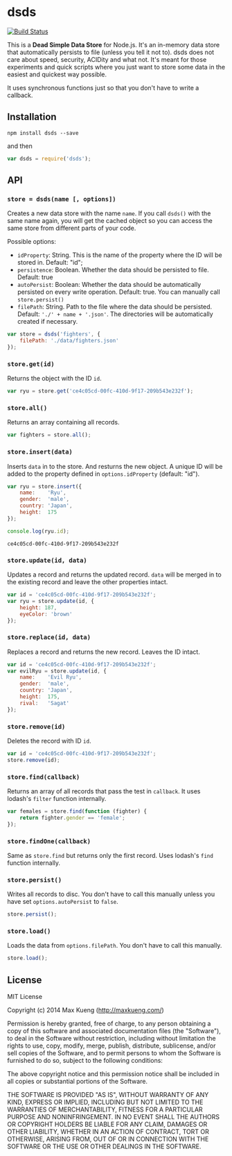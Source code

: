 dsds
====

[![Build Status](https://secure.travis-ci.org/maxkueng/dsds.png?branch=master)](http://travis-ci.org/maxkueng/dsds)

This is a __Dead Simple Data Store__ for Node.js. It's an in-memory data
store that automatically persists to file (unless you tell it not to).
dsds does not care about speed, security, ACIDity and what not. It's
meant for those experiments and quick scripts where you just want to
store some data in the easiest and quickest way possible.

It uses synchronous functions just so that you don't have to write a
callback.

## Installation

```
npm install dsds --save
```

and then

```javascript
var dsds = require('dsds');
```

## API

### `store = dsds(name [, options])`

Creates a new data store with the name `name`. If you call `dsds()` with
the same name again, you will get the cached object so you can access
the same store from different parts of your code.

Possible options:

 - `idProperty`: String. This is the name of the property where the ID
   will be stored in. Default: "id";
 - `persistence`: Boolean. Whether the data should be persisted to file.
   Default: true
 - `autoPersist`: Boolean: Whether the data should be automatically
   persisted on every write operation. Default: true. You can manually
   call `store.persist()`
 - `filePath`: String. Path to the file where the data should be
   persisted. Default: `'./' + name + '.json'`. The directories will be
   automatically created if necessary.

```javascript
var store = dsds('fighters', {
    filePath: './data/fighters.json'
});
```

### `store.get(id)`

Returns the object with the ID `id`.

```javascript
var ryu = store.get('ce4c05cd-00fc-410d-9f17-209b543e232f');
```

### `store.all()`

Returns an array containing all records.

```javascript
var fighters = store.all();
```

### `store.insert(data)`

Inserts `data` in to the store. And resturns the new object. A unique ID
will be added to the property defined in `options.idProperty` (default:
"id").

```javascript
var ryu = store.insert({
    name:    'Ryu',
    gender:  'male',
    country: 'Japan',
    height:  175
});

console.log(ryu.id);
```


    ce4c05cd-00fc-410d-9f17-209b543e232f

### `store.update(id, data)`

Updates a record and returns the updated record. `data` will be merged
in to the existing record and leave the other properties intact.

```javascript
var id = 'ce4c05cd-00fc-410d-9f17-209b543e232f';
var ryu = store.update(id, {
    height: 187,
    eyeColor: 'brown'
});
```

### `store.replace(id, data)`

Replaces a record and returns the new record. Leaves the ID intact.

```javascript
var id = 'ce4c05cd-00fc-410d-9f17-209b543e232f';
var evilRyu = store.update(id, {
    name:    'Evil Ryu',
    gender:  'male',
    country: 'Japan',
    height:  175,
    rival:   'Sagat'
});
```

### `store.remove(id)`

Deletes the record with ID `id`. 

```javascript
var id = 'ce4c05cd-00fc-410d-9f17-209b543e232f';
store.remove(id);
```

### `store.find(callback)`

Returns an array of all records that pass the test in `callback`. It
uses lodash's `filter` function internally.

```javascript
var females = store.find(function (fighter) {
    return fighter.gender == 'female';
});
```

### `store.findOne(callback)`

Same as `store.find` but returns only the first record. Uses lodash's
`find` function internally.

### `store.persist()`

Writes all records to disc. You don't have to call this manually unless
you have set `options.autoPersist` to `false`.

```javascript
store.persist();
```

### `store.load()`

Loads the data from `options.filePath`. You don't have to call this
manually.

```javascript
store.load();
```

## License

MIT License

Copyright (c) 2014 Max Kueng (http://maxkueng.com/)
 
Permission is hereby granted, free of charge, to any person obtaining
a copy of this software and associated documentation files (the
"Software"), to deal in the Software without restriction, including
without limitation the rights to use, copy, modify, merge, publish,
distribute, sublicense, and/or sell copies of the Software, and to
permit persons to whom the Software is furnished to do so, subject to
the following conditions:
 
The above copyright notice and this permission notice shall be
included in all copies or substantial portions of the Software.
 
THE SOFTWARE IS PROVIDED "AS IS", WITHOUT WARRANTY OF ANY KIND,
EXPRESS OR IMPLIED, INCLUDING BUT NOT LIMITED TO THE WARRANTIES OF
MERCHANTABILITY, FITNESS FOR A PARTICULAR PURPOSE AND
NONINFRINGEMENT. IN NO EVENT SHALL THE AUTHORS OR COPYRIGHT HOLDERS BE
LIABLE FOR ANY CLAIM, DAMAGES OR OTHER LIABILITY, WHETHER IN AN ACTION
OF CONTRACT, TORT OR OTHERWISE, ARISING FROM, OUT OF OR IN CONNECTION
WITH THE SOFTWARE OR THE USE OR OTHER DEALINGS IN THE SOFTWARE.
